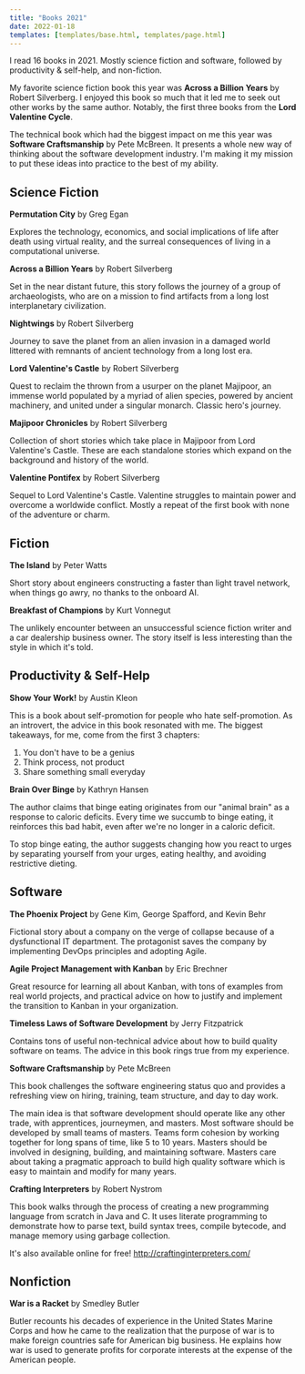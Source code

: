 ```yaml
---
title: "Books 2021"
date: 2022-01-18
templates: [templates/base.html, templates/page.html]
---
```


I read 16 books in 2021. Mostly science fiction and software, followed by
productivity & self-help, and non-fiction.

My favorite science fiction book this year was **Across a Billion Years** by
Robert Silverberg. I enjoyed this book so much that it led me to seek out other
works by the same author. Notably, the first three books from the **Lord
Valentine Cycle**.

The technical book which had the biggest impact on me this year was **Software
Craftsmanship** by Pete McBreen. It presents a whole new way of thinking about
the software development industry. I'm making it my mission to put these ideas
into practice to the best of my ability.

## Science Fiction

**Permutation City** by Greg Egan

Explores the technology, economics, and social implications of life after death
using virtual reality, and the surreal consequences of living in a
computational universe.

**Across a Billion Years** by Robert Silverberg

Set in the near distant future, this story follows the journey of a group of
archaeologists, who are on a mission to find artifacts from a long lost
interplanetary civilization.

**Nightwings** by Robert Silverberg

Journey to save the planet from an alien invasion in a damaged world littered
with remnants of ancient technology from a long lost era.

**Lord Valentine's Castle** by Robert Silverberg

Quest to reclaim the thrown from a usurper on the planet Majipoor, an immense
world populated by a myriad of alien species, powered by ancient machinery, and
united under a singular monarch. Classic hero's journey.

**Majipoor Chronicles** by Robert Silverberg

Collection of short stories which take place in Majipoor from Lord Valentine's
Castle. These are each standalone stories which expand on the background and
history of the world.

**Valentine Pontifex** by Robert Silverberg

Sequel to Lord Valentine's Castle. Valentine struggles to maintain power and
overcome a worldwide conflict. Mostly a repeat of the first book with none of
the adventure or charm.

## Fiction

**The Island** by Peter Watts

Short story about engineers constructing a faster than light travel network,
when things go awry, no thanks to the onboard AI.

**Breakfast of Champions** by Kurt Vonnegut

The unlikely encounter between an unsuccessful science fiction writer and a car
dealership business owner. The story itself is less interesting than the style
in which it's told.

## Productivity & Self-Help

**Show Your Work!** by Austin Kleon

This is a book about self-promotion for people who hate self-promotion. As an
introvert, the advice in this book resonated with me. The biggest takeaways,
for me, come from the first 3 chapters:

1. You don't have to be a genius
2. Think process, not product
3. Share something small everyday

**Brain Over Binge** by Kathryn Hansen

The author claims that binge eating originates from our "animal brain" as a
response to caloric deficits. Every time we succumb to binge eating, it
reinforces this bad habit, even after we're no longer in a caloric deficit.

To stop binge eating, the author suggests changing how you react to urges by
separating yourself from your urges, eating healthy, and avoiding restrictive
dieting.

## Software

**The Phoenix Project** by Gene Kim, George Spafford, and Kevin Behr

Fictional story about a company on the verge of collapse because of
a dysfunctional IT department. The protagonist saves the company by
implementing DevOps principles and adopting Agile.

**Agile Project Management with Kanban** by Eric Brechner

Great resource for learning all about Kanban, with tons of examples from real
world projects, and practical advice on how to justify and implement the
transition to Kanban in your organization.

**Timeless Laws of Software Development** by Jerry Fitzpatrick

Contains tons of useful non-technical advice about how to build quality
software on teams. The advice in this book rings true from my experience.

**Software Craftsmanship** by Pete McBreen

This book challenges the software engineering status quo and provides a
refreshing view on hiring, training, team structure, and day to day work.

The main idea is that software development should operate like any other trade,
with apprentices, journeymen, and masters. Most software should be developed by
small teams of masters. Teams form cohesion by working together for long spans
of time, like 5 to 10 years. Masters should be involved in designing, building,
and maintaining software. Masters care about taking a pragmatic approach to
build high quality software which is easy to maintain and modify for many
years.

**Crafting Interpreters** by Robert Nystrom

This book walks through the process of creating a new programming language from
scratch in Java and C. It uses literate programming to demonstrate how to parse
text, build syntax trees, compile bytecode, and manage memory using garbage
collection.

It's also available online for free! http://craftinginterpreters.com/

## Nonfiction

**War is a Racket** by Smedley Butler

Butler recounts his decades of experience in the United States Marine Corps and
how he came to the realization that the purpose of war is to make foreign
countries safe for American big business. He explains how war is used to
generate profits for corporate interests at the expense of the American people.
